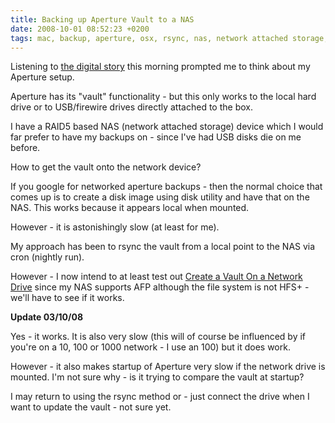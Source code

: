 ```yaml
---
title: Backing up Aperture Vault to a NAS
date: 2008-10-01 08:52:23 +0200
tags: mac, backup, aperture, osx, rsync, nas, network attached storage, readynas
---
```


Listening to [the digital story](http://www.thedigitalstory.com/blog/2008/09/its_not_just_your_ph.html) this morning prompted me to think about my Aperture setup.

Aperture has its "vault" functionality - but this only works to the local hard drive or to USB/firewire drives directly attached to the box.

I have a RAID5 based NAS (network attached storage) device which I would  far prefer to have my backups on - since I've had USB disks die on me before.

How to get the vault onto the network device?

If you google for networked aperture backups - then the normal choice that comes up is to create a disk image using disk utility and have that on the NAS. This works because it appears local when mounted.

However - it is astonishingly slow (at least for me).

My approach has been to rsync the vault from a local point to the NAS via cron (nightly run).

However - I now intend to at least test out [Create a Vault On a Network Drive](http://www.bagelturf.com/aparticles/vaults/vnet/index.php) since my NAS supports AFP although the file system is not HFS+ - we'll have to see if it works.

**Update 03/10/08**

Yes - it works. It is also very slow (this will of course be influenced by if you're on a 10, 100 or 1000 network - I use an 100) but it does work.

However - it also makes startup of Aperture very slow if the network drive is mounted. I'm not sure why - is it trying to compare the vault at startup?

I may return to using the rsync method or - just connect the drive when I want to update the vault - not sure yet.
